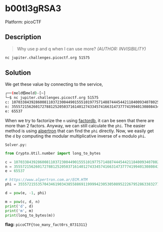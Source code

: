 # b00tl3gRSA3

Platform: picoCTF

## Description

> Why use p and q when I can use more?
>*(AUTHOR: INVISIBILITY)*

```bash
nc jupiter.challenges.picoctf.org 51575
```

## Solution

We get these value by connecting to the service,

```bash
┌──(meld㉿meld)-[~]
└─$ nc jupiter.challenges.picoctf.org 51575
c: 107033843928600811037230044901555101977571488744454421184009340780252103612298314853608842564175893094602522781434347364236639678614190587625760712444613810662855427770209190986735296158706058093268815611804669598220580001495098019774565231028866495912458595561501625538819116187582405125369024408111265413938376743595641478387520854786845848582
n: 355572156260172788125205037161401274334574166314737774199401308084340105944597050733754657026007717787827490544184021350581590675209023418615643959627432881355375862498421791173322335391813303412152579688971336677501644542226096492374225895588332246494580216729746993796385447604704883696595441535739706452862031023084763774338616302287807084911
e: 65537
```

When we try to factorize the `n` using [factordb](http://factordb.com/), it can be seen that there are more than 2 factors. Anyway, we can still calculate the `phi`. The easier method is using [alpertron](https://www.alpertron.com.ar/ECM.HTM) that can find the `phi` directly. Now, we easily get the `d` by computing the modular multiplicative inverse of `e` modulo `phi`.

`Solver.py:`

```python
from Crypto.Util.number import long_to_bytes

c = 107033843928600811037230044901555101977571488744454421184009340780252103612298314853608842564175893094602522781434347364236639678614190587625760712444613810662855427770209190986735296158706058093268815611804669598220580001495098019774565231028866495912458595561501625538819116187582405125369024408111265413938376743595641478387520854786845848582
n = 355572156260172788125205037161401274334574166314737774199401308084340105944597050733754657026007717787827490544184021350581590675209023418615643959627432881355375862498421791173322335391813303412152579688971336677501644542226096492374225895588332246494580216729746993796385447604704883696595441535739706452862031023084763774338616302287807084911
e = 65537

# https://www.alpertron.com.ar/ECM.HTM
phi = 355572155357043461903438558869119999423053050895222679528633832777171961842698206012901518457968900459994939658853616522978692154747870090752127199881959276159475098780926920783293532244442509351031924970469786818222929013665639668794860891829284802851846961500549829078699118150539080752585637443371495743568506248031296745914761216000000000000

d = pow(e, -1, phi)

m = pow(c, d, n)
print('d', d)
print('m', m)
print(long_to_bytes(m))
```

**flag:** `picoCTF{too_many_fact0rs_0731311}`
